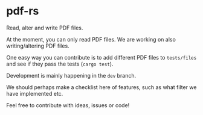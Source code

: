 # pdf-rs
Read, alter and write PDF files.

At the moment, you can only read PDF files. We are working on also writing/altering PDF files.

One easy way you can contribute is to add different PDF files to `tests/files` and see if they pass the tests (`cargo test`).

Development is mainly happening in the `dev` branch.

We should perhaps make a checklist here of features, such as what filter we have implemented etc.

Feel free to contribute with ideas, issues or code!
